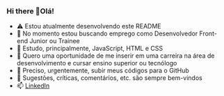 ### Hi there 👋Olá!

- ⚠️ Estou atualmente desenvolvendo este README
- 🔭 No momento estou buscando emprego como Desenvolvedor Front-end Junior ou Trainee
- 🌱 Estudo, principalmente, JavaScript, HTML e CSS
- 👯 Quero uma oportunidade de me inserir em uma carreira na área de desenvolvimento e cursar ensino superior ou tecnólogo 
- 🤔 Preciso, urgentemente, subir meus códigos para o GitHub
- 💬 Sugestões, críticas, comentários, etc. são sempre bem-vindos
- 📫 [LinkedIn](https://www.linkedin.com/in/xlucaspx/)
